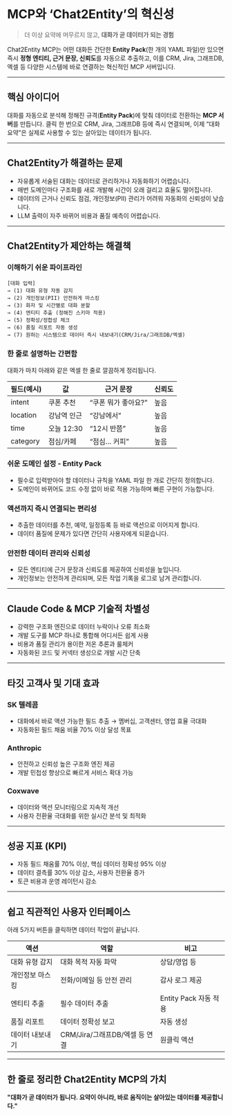 # MCP와 ‘Chat2Entity’의 혁신성

> 더 이상 요약에 머무르지 않고, **대화가 곧 데이터가 되는 경험**

Chat2Entity MCP는 어떤 대화든 간단한 **Entity Pack**(한 개의 YAML 파일)만 있으면 즉시 **정형 엔티티, 근거 문장, 신뢰도**를 자동으로 추출하고, 이를 CRM, Jira, 그래프DB, 엑셀 등 다양한 시스템에 바로 연결하는 혁신적인 MCP 서버입니다.

---

## 핵심 아이디어

대화를 자동으로 분석해 정해진 규격(**Entity Pack**)에 맞춰 데이터로 전환하는 **MCP 서버**를 만듭니다. 클릭 한 번으로 CRM, Jira, 그래프DB 등에 즉시 연결되며, 이제 “대화 요약”은 실제로 사용할 수 있는 살아있는 데이터가 됩니다.

---

## Chat2Entity가 해결하는 문제

- 자유롭게 서술된 대화는 데이터로 관리하거나 자동화하기 어렵습니다.
- 매번 도메인마다 구조화를 새로 개발해 시간이 오래 걸리고 효율도 떨어집니다.
- 데이터의 근거나 신뢰도 점검, 개인정보(PII) 관리가 어려워 자동화의 신뢰성이 낮습니다.
- LLM 출력이 자주 바뀌어 비용과 품질 예측이 어렵습니다.

---

## Chat2Entity가 제안하는 해결책

### 이해하기 쉬운 파이프라인

```
[대화 입력]
→ (1) 대화 유형 자동 감지
→ (2) 개인정보(PII) 안전하게 마스킹
→ (3) 화자 및 시간별로 대화 분할
→ (4) 엔티티 추출 (정해진 스키마 적용)
→ (5) 정확성/정합성 체크
→ (6) 품질 리포트 자동 생성
→ (7) 원하는 시스템으로 데이터 즉시 내보내기(CRM/Jira/그래프DB/엑셀)
```

### 한 줄로 설명하는 간편함

대화가 마치 아래와 같은 엑셀 한 줄로 깔끔하게 정리됩니다.

| 필드(예시) | 값 | 근거 문장 | 신뢰도 |
| --------- | --- | ------- | ----- |
| intent | 쿠폰 추천 | “쿠폰 뭐가 좋아요?” | 높음 |
| location | 강남역 인근 | “강남에서” | 높음 |
| time | 오늘 12:30 | “12시 반쯤” | 높음 |
| category | 점심/카페 | “점심… 커피” | 높음 |

### 쉬운 도메인 설정 - Entity Pack

- 필수로 입력받아야 할 데이터나 규칙을 YAML 파일 한 개로 간단히 정의합니다.
- 도메인이 바뀌어도 코드 수정 없이 바로 적용 가능하며 빠른 구현이 가능합니다.

### 액션까지 즉시 연결되는 편리성

- 추출한 데이터를 추천, 예약, 일정등록 등 바로 액션으로 이어지게 합니다.
- 데이터 품질에 문제가 있다면 간단히 사용자에게 되묻습니다.

### 안전한 데이터 관리와 신뢰성

- 모든 엔티티에 근거 문장과 신뢰도를 제공하여 신뢰성을 높입니다.
- 개인정보는 안전하게 관리되며, 모든 작업 기록을 로그로 남겨 관리합니다.

---

## Claude Code & MCP 기술적 차별성

- 강력한 구조화 엔진으로 데이터 누락이나 오류 최소화
- 개발 도구를 MCP 하나로 통합해 어디서든 쉽게 사용
- 비용과 품질 관리가 용이한 저온 추론과 룰체커
- 자동화된 코드 및 커넥터 생성으로 개발 시간 단축

---

## 타깃 고객사 및 기대 효과

### SK 텔레콤
- 대화에서 바로 액션 가능한 필드 추출 → 멤버십, 고객센터, 영업 효율 극대화
- 자동화된 필드 채움 비율 70% 이상 달성 목표

### Anthropic
- 안전하고 신뢰성 높은 구조화 엔진 제공
- 개발 민첩성 향상으로 빠르게 서비스 확대 가능

### Coxwave
- 데이터와 액션 모니터링으로 지속적 개선
- 사용자 전환율 극대화를 위한 실시간 분석 및 최적화

---

## 성공 지표 (KPI)

- 자동 필드 채움률 70% 이상, 핵심 데이터 정확성 95% 이상
- 데이터 결측률 30% 이상 감소, 사용자 전환율 증가
- 토큰 비용과 운영 레이턴시 감소

---

## 쉽고 직관적인 사용자 인터페이스

아래 5가지 버튼을 클릭하면 데이터 작업이 끝납니다.

| 액션 | 역할 | 비고 |
|------|-----|-----|
| 대화 유형 감지 | 대화 목적 자동 파악 | 상담/영업 등 |
| 개인정보 마스킹 | 전화/이메일 등 안전 관리 | 감사 로그 제공 |
| 엔티티 추출 | 필수 데이터 추출 | Entity Pack 자동 적용 |
| 품질 리포트 | 데이터 정확성 보고 | 자동 생성 |
| 데이터 내보내기 | CRM/Jira/그래프DB/엑셀 등 연결 | 원클릭 액션 |

---

## 한 줄로 정리한 Chat2Entity MCP의 가치

**"대화가 곧 데이터가 됩니다. 요약이 아니라, 바로 움직이는 살아있는 데이터를 제공합니다."**

